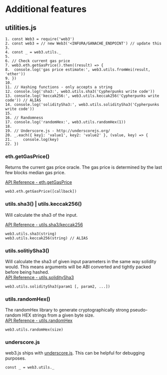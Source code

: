 # Additional features
## utilities.js
```
1. const Web3 = require('web3')
2. const web3 = // new Web3('<INFURA/GANACHE_ENDPOINT') // update this
3. 
4. const _ = web3.utils._
5. 
6. // Check current gas price
7. web3.eth.getGasPrice().then((result) => {
8. 	console.log('gas price estimate:', web3.utils.fromWei(result, 'ether'))
9. })
10. 
11. // Hashing functions - only accepts a string
12. console.log('sha3:', web3.utils.sha3('Cypherpunks write code'))
13. console.log('keccak256:', web3.utils.keccak256('Cypherpunks write code')) // ALIAS
14. console.log('soliditySha3:', web3.utils.soliditySha3('Cypherpunks write code'))
15. 
16. // Randomness
17. console.log('randomHex:', web3.utils.randomHex(1))
18.
19. // Underscore.js - http://underscorejs.org/
20. _.each({ key1: 'value1', key2: 'value2' }, (value, key) => {
21. 	console.log(key)
22. })
```

### eth.getGasPrice()
Returns the current gas price oracle. The gas price is determined by the last few blocks median gas price.  

[API Reference - eth.getGasPrice](https://web3js.readthedocs.io/en/v1.3.0/web3-eth.html?highlight=getgasprice#getgasprice)
```
web3.eth.getGasPrice([callback])
```

### utils.sha3() | utils.keccak256()
Will calculate the sha3 of the input.  

[API Reference - utils.sha3/keccak256](https://web3js.readthedocs.io/en/v1.3.0/web3-utils.html?highlight=sha3#sha3)
```
web3.utils.sha3(string)
web3.utils.keccak256(string) // ALIAS
```

### utils.solitiySha3()
Will calculate the sha3 of given input parameters in the same way solidity would. This means arguments will be ABI converted and tightly packed before being hashed.  
[API Reference - utils.soliditySha3](https://web3js.readthedocs.io/en/v1.3.0/web3-utils.html?highlight=sha3#soliditysha3)
```
web3.utils.soliditySha3(param1 [, param2, ...])
```

### utils.randomHex()
The randomHex library to generate cryptographically strong pseudo-random HEX strings from a given byte size.  
[API Reference - utils.randomHex](https://web3js.readthedocs.io/en/v1.3.0/web3-utils.html?highlight=randomhex#randomhex)
```
web3.utils.randomHex(size)
```

### underscore.js
web3.js ships with [underscore.js](http://underscorejs.org/). This can be helpful for debugging purposes.  
```
const _ = web3.utils._
```